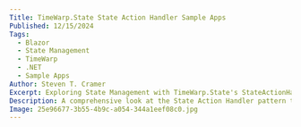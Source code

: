 ```yaml
---
Title: TimeWarp.State State Action Handler Sample Apps
Published: 12/15/2024
Tags: 
  - Blazor
  - State Management
  - TimeWarp
  - .NET
  - Sample Apps
Author: Steven T. Cramer
Excerpt: Exploring State Management with TimeWarp.State's StateActionHandler Sample Apps
Description: A comprehensive look at the State Action Handler pattern through practical sample applications in TimeWarp.State.
Image: 25e96677-3b55-4b9c-a054-344a1eef08c0.jpg
---
```


<?! Git "TimeWarpEngineering" "timewarp-state" "Samples/00-StateActionHandler/README.md" /?>
